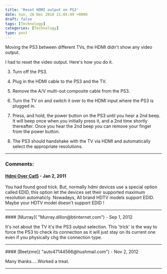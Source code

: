 ```yaml
---
title: 'Reset HDMI output on PS3'
date: Sun, 26 Dec 2010 21:05:49 +0000
draft: false
tags: [Technology]
categories: [Technology]
type: post
---
```


Moving the PS3 between different TVs, the HDMI didn't show any video output.

I had to reset the video output. Here's how you do it.

3.  Turn off the PS3.

6.  Plug in the HDMI cable to the PS3 and the TV.

9.  Remove the A/V multi-out composite cable from the PS3.

12.  Turn the TV on and switch it over to the HDMI input where the PS3 is plugged in.

15.  Press, and hold, the power button on the PS3 until you hear a 2nd beep. It will beep once when you initially press it, and a 2nd time shortly thereafter. Once you hear the 2nd beep you can remove your finger from the power button.

18.  The PS3 should handshake with the TV via HDMI and automatically select the appropriate resolutions.
---
### Comments:
#### [Hdmi Over Cat5](http://www.hdmiovercat5.net/ "info@hdmiovercat5.net") - <time datetime="2011-01-04 04:42:14">Jan 2, 2011</time>

You had found good trick. But, normally hdmi devices use a special option called EDID, this option let the devices set their supported maximum resolution automaticly. Nowadays, All brand HDTV models support EDID. Maybe your HDTV model doesn't support EDID !
<hr />
#### [Murray]( "Murray.dillon@btinternet.com") - <time datetime="2012-09-17 13:36:21">Sep 1, 2012</time>

It's not about the TV it's the PS3 output selection. This 'trick' is the way to force the PS3 to check its connection as it will just stay on its current one even if you physically chg the connection type.
<hr />
#### [Beetzme]( "auto47144566@hushmail.com") - <time datetime="2012-11-20 15:34:06">Nov 2, 2012</time>

Many thanks.....Worked a treat.
<hr />
